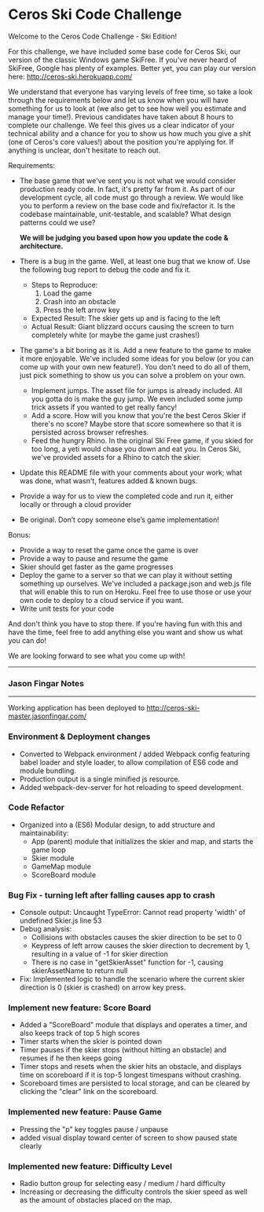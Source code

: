 # Ceros Ski Code Challenge

Welcome to the Ceros Code Challenge - Ski Edition!

For this challenge, we have included some base code for Ceros Ski, our version of the classic Windows game SkiFree. If
you've never heard of SkiFree, Google has plenty of examples. Better yet, you can play our version here: 
http://ceros-ski.herokuapp.com/  

We understand that everyone has varying levels of free time, so take a look through the requirements below and let us 
know when you will have something for us to look at (we also get to see how well you estimate and manage your time!). 
Previous candidates have taken about 8 hours to complete our challenge. We feel this gives us a clear indicator of your
technical ability and a chance for you to show us how much you give a shit (one of Ceros's core values!) about the position
you're applying for. If anything is unclear, don't hesitate to reach out.

Requirements:
* The base game that we've sent you is not what we would consider production ready code. In fact, it's pretty far from
  it. As part of our development cycle, all code must go through a review. We would like you to perform a review
  on the base code and fix/refactor it. Is the codebase maintainable, unit-testable, and scalable? What design patterns 
  could we use? 
  
  **We will be judging you based upon how you update the code & architecture.**
* There is a bug in the game. Well, at least one bug that we know of. Use the following bug report to debug the code
  and fix it.
  * Steps to Reproduce:
    1. Load the game
    1. Crash into an obstacle
    1. Press the left arrow key
  * Expected Result: The skier gets up and is facing to the left
  * Actual Result: Giant blizzard occurs causing the screen to turn completely white (or maybe the game just crashes!)
* The game's a bit boring as it is. Add a new feature to the game to make it more enjoyable. We've included some ideas for
  you below (or you can come up with your own new feature!). You don't need to do all of them, just pick something to show 
  us you can solve a problem on your own. 
  * Implement jumps. The asset file for jumps is already included. All you gotta do is make the guy jump. We even included
      some jump trick assets if you wanted to get really fancy!
  * Add a score. How will you know that you're the best Ceros Skier if there's no score? Maybe store that score
      somewhere so that it is persisted across browser refreshes.
  * Feed the hungry Rhino. In the original Ski Free game, if you skied for too long, a yeti would chase you
      down and eat you. In Ceros Ski, we've provided assets for a Rhino to catch the skier.
* Update this README file with your comments about your work; what was done, what wasn't, features added & known bugs.
* Provide a way for us to view the completed code and run it, either locally or through a cloud provider
* Be original. Don’t copy someone else’s game implementation!

Bonus:
* Provide a way to reset the game once the game is over
* Provide a way to pause and resume the game
* Skier should get faster as the game progresses
* Deploy the game to a server so that we can play it without setting something up ourselves. We've included a 
  package.json and web.js file that will enable this to run on Heroku. Feel free to use those or use your own code to 
  deploy to a cloud service if you want.
* Write unit tests for your code

And don't think you have to stop there. If you're having fun with this and have the time, feel free to add anything else
you want and show us what you can do! 

We are looking forward to see what you come up with!

****************************
### Jason Fingar Notes
****************************

Working application has been deployed to http://ceros-ski-master.jasonfingar.com/

### Environment & Deployment changes
- Converted to Webpack environment / added Webpack config featuring babel loader and style loader, to allow compilation of ES6 code and module bundling.
- Production output is a single minified js resource.
- Added webpack-dev-server for hot reloading to speed development.

### Code Refactor
- Organized into a (ES6) Modular design, to add structure and maintainability:
    - App (parent) module that initializes the skier and map, and starts the game loop
    - Skier module
    - GameMap module
    - ScoreBoard module

### Bug Fix - turning left after falling causes app to crash

- Console output: Uncaught TypeError: Cannot read property 'width' of undefined Skier.js line 53
- Debug analysis:
	- Collisions with obstacles causes the skier direction to be set to 0
	- Keypress of left arrow causes the skier direction to decrement by 1, resulting in a value of -1 for skier direction
	- There is no case in "getSkierAsset" function for -1, causing skierAssetName to return null
- Fix: Implemented logic to handle the scenario where the current skier direction is 0 (skier is crashed) on arrow key press.

### Implement new feature: Score Board

- Added a "ScoreBoard" module that displays and operates a timer, and also keeps track of top 5 high scores
- Timer starts when the skier is pointed down
- Timer pauses if the skier stops (without hitting an obstacle) and resumes if he then keeps going
- Timer stops and resets when the skier hits an obstacle, and displays time on scoreboard if it is top-5 longest timespans without crashing.
- Scoreboard times are persisted to local storage, and can be cleared by clicking the "clear" link on the scoreboard.

### Implemented new feature: Pause Game

- Pressing the "p" key toggles pause / unpause
- added visual display toward center of screen to show paused state clearly

### Implemented new feature: Difficulty Level
- Radio button group for selecting easy / medium / hard difficulty
- Increasing or decreasing the difficulty controls the skier speed as well as the amount of obstacles placed on the map.
